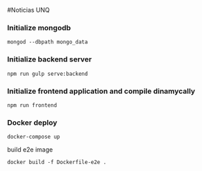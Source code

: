 #Noticias UNQ

### Initialize mongodb

```
mongod --dbpath mongo_data
```

### Initialize backend server

```
npm run gulp serve:backend
```

### Initialize frontend application and compile dinamycally

```
npm run frontend
```

### Docker deploy

```
docker-compose up
```

build e2e image

```
docker build -f Dockerfile-e2e .
```
